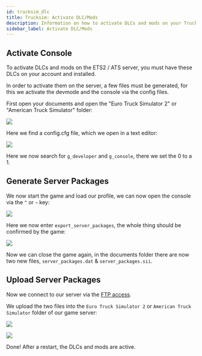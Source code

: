 ```yaml
---
id: trucksim_dlc
title: Trucksim: Activate DLC/Mods
description: Information on how to activate DLCs and mods on your Trucksim server
sidebar_label: Activate DLC/Mods
---
```


## Activate Console

To activate DLCs and mods on the ETS2 / ATS server, you must have these DLCs on your account and installed.

In order to activate them on the server, a few files must be generated, for this we activate the devmode and the console via the config files.

First open your documents and open the "Euro Truck Simulator 2" or "American Truck Simulator" folder:

![](https://screensaver01.zap-hosting.com/index.php/s/tD6oWBabHbQT8ox/preview)

Here we find a config.cfg file, which we open in a text editor:

![](https://screensaver01.zap-hosting.com/index.php/s/85YWmD3ZYjwKJCt/preview)

Here we now search for `g_developer` and `g_console`, there we set the 0 to a 1.

## Generate Server Packages

We now start the game and load our profile, we can now open the console via the `^` or `~` key:

![](https://screensaver01.zap-hosting.com/index.php/s/GMm2BJzJ39fZtY2/preview)

Here we now enter `export_server_packages`, the whole thing should be confirmed by the game:

![](https://screensaver01.zap-hosting.com/index.php/s/TpsqKad3wW6ptKD/preview)

Now we can close the game again, in the documents folder there are now two new files, `server_packages.dat` & `server_packages.sii`.

## Upload Server Packages

Now we connect to our server via the [FTP access](gameserver_ftpaccess.md).

We upload the two files into the `Euro Truck Simulator 2` or `American Truck Simulator` folder of our game server:

![](https://screensaver01.zap-hosting.com/index.php/s/ncNABqLSS5ksJx3/preview)

![](https://screensaver01.zap-hosting.com/index.php/s/dsspM5o7GN8YiJN/preview)

Done! After a restart, the DLCs and mods are active.

